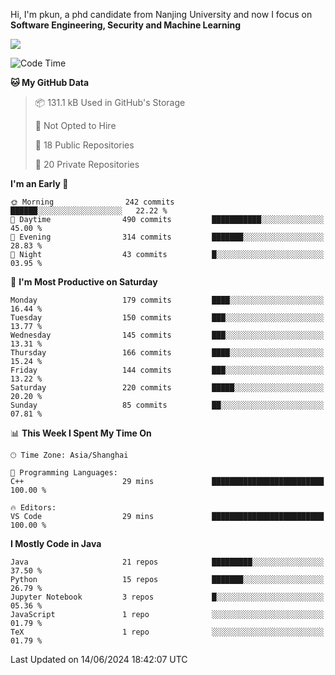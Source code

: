 Hi, I'm pkun, a phd candidate from Nanjing University and now I focus on **Software Engineering, Security and Machine Learning**

<!--![GitHub Snake Light](https://github.com/pppppkun/pppppkun/blob/output/github-snake.svg#gh-light-mode-only)-->
<!--![GitHub Snake dark](https://github.com/pppppkun/pppppkun/blob/output/github-snake-dark.svg#gh-dark-mode-only)-->

![](https://komarev.com/ghpvc/?username=pppppkun)
<!--START_SECTION:waka-->
![Code Time](http://img.shields.io/badge/Code%20Time-2%2C007%20hrs%204%20mins-blue)

**🐱 My GitHub Data** 

> 📦 131.1 kB Used in GitHub's Storage 
 > 
> 🚫 Not Opted to Hire
 > 
> 📜 18 Public Repositories 
 > 
> 🔑 20 Private Repositories 
 > 
**I'm an Early 🐤** 

```text
🌞 Morning                242 commits         ██████░░░░░░░░░░░░░░░░░░░   22.22 % 
🌆 Daytime                490 commits         ███████████░░░░░░░░░░░░░░   45.00 % 
🌃 Evening                314 commits         ███████░░░░░░░░░░░░░░░░░░   28.83 % 
🌙 Night                  43 commits          █░░░░░░░░░░░░░░░░░░░░░░░░   03.95 % 
```
📅 **I'm Most Productive on Saturday** 

```text
Monday                   179 commits         ████░░░░░░░░░░░░░░░░░░░░░   16.44 % 
Tuesday                  150 commits         ███░░░░░░░░░░░░░░░░░░░░░░   13.77 % 
Wednesday                145 commits         ███░░░░░░░░░░░░░░░░░░░░░░   13.31 % 
Thursday                 166 commits         ████░░░░░░░░░░░░░░░░░░░░░   15.24 % 
Friday                   144 commits         ███░░░░░░░░░░░░░░░░░░░░░░   13.22 % 
Saturday                 220 commits         █████░░░░░░░░░░░░░░░░░░░░   20.20 % 
Sunday                   85 commits          ██░░░░░░░░░░░░░░░░░░░░░░░   07.81 % 
```


📊 **This Week I Spent My Time On** 

```text
🕑︎ Time Zone: Asia/Shanghai

💬 Programming Languages: 
C++                      29 mins             █████████████████████████   100.00 % 

🔥 Editors: 
VS Code                  29 mins             █████████████████████████   100.00 % 
```

**I Mostly Code in Java** 

```text
Java                     21 repos            █████████░░░░░░░░░░░░░░░░   37.50 % 
Python                   15 repos            ███████░░░░░░░░░░░░░░░░░░   26.79 % 
Jupyter Notebook         3 repos             █░░░░░░░░░░░░░░░░░░░░░░░░   05.36 % 
JavaScript               1 repo              ░░░░░░░░░░░░░░░░░░░░░░░░░   01.79 % 
TeX                      1 repo              ░░░░░░░░░░░░░░░░░░░░░░░░░   01.79 % 
```




 Last Updated on 14/06/2024 18:42:07 UTC
<!--END_SECTION:waka-->
